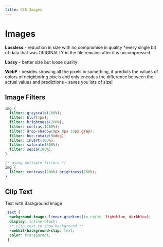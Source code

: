 ```yaml
---
title: CSS Images
---
```


# Images
**Lossless** - reduction in size with no compromise in quality
*every single bit of data that was ORIGINALLY in the file remains after it is uncompressed

**Lossy** - better size but loose quality

**WebP** - besides showing all the pixels in something, it predicts the values of colors of neighboring pixels and only encodes the difference between the actual values and predictions - saves you lots of size!


## Image Filters

``` css
img {
  filter: grayscale(100%);
  filter: blur(5px);
  filter: brightness(200%);
  filter: contrast(200%);
  filter: drop-shadow(8px 8px 10px gray);
  filter: hue-rotate(90deg);
  filter: invert(100%);
  filter: saturate(800%);
  filter: sepia(100%);
}

/* using multiple filters */
img {
  filter: contrast(200%) brightness(150%);
}
```

## Clip Text
Text with Background image

``` css
.text {
  background-image: linear-gradient(to right, lightblue, darkblue);
  display: inline-block;
  /* clip text to show background */
  -webkit-background-clip: text;
  color: transparent;
 }
```
